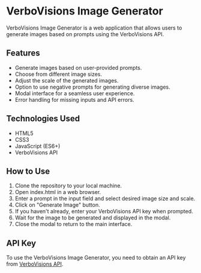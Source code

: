 # VerboVisions Image Generator

VerboVisions Image Generator is a web application that allows users to generate images based on prompts using the VerboVisions API.

## Features

- Generate images based on user-provided prompts.
- Choose from different image sizes.
- Adjust the scale of the generated images.
- Option to use negative prompts for generating diverse images.
- Modal interface for a seamless user experience.
- Error handling for missing inputs and API errors.

## Technologies Used

- HTML5
- CSS3
- JavaScript (ES6+)
- VerboVisions API

## How to Use

1. Clone the repository to your local machine.
2. Open index.html in a web browser.
3. Enter a prompt in the input field and select desired image size and scale.
4. Click on "Generate Image" button.
5. If you haven't already, enter your VerboVisions API key when prompted.
6. Wait for the image to be generated and displayed in the modal.
7. Close the modal to return to the main interface.

## API Key

To use the VerboVisions Image Generator, you need to obtain an API key from [VerboVisions API](https://rapidapi.com/yashdoneria/api/visionary1).

